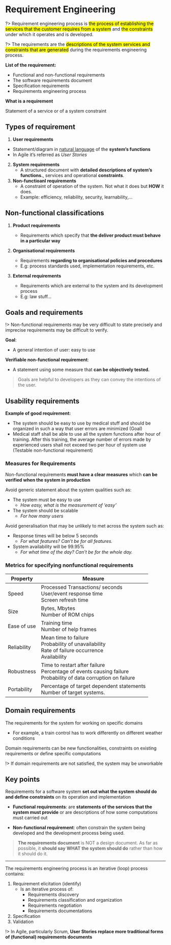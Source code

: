 # Requirement Engineering

?> Requirement engineering process is <mark>the process of establishing the services that the customer requires from a system</mark> and <mark>the constraints</mark> under which it operates and is developed.

?> The requirements are the <mark>descriptions of the system services and constraints that are generated</mark> during the requirements engineering process.

**List of the requirement:**

- Functional and non-functional requirements 
- The software requirements document
- Specification requirements
- Requirements engineering process

**What is a requirement**

Statement of a service or of a system constraint

## Types of requirement

1.  **User requirements**
   - Statement/diagram in <u>natural language</u> of the **system’s functions**
   - In Agile it’s referred as *User Stories*

2. **System requirements**
   - A structured document with **detailed descriptions of system’s functions.**, services and operational **constraints**. 
3. **Non-functioanl requirements**
   - A constraint of operation of the system. Not what it does but **HOW** it does.
   - Example: efficiency, reliability, security, learnability,…

## Non-functional classifications

1. **Product requirements**
   - Requirements which specify that **the deliver product must behave in a particular way**
2. **Organisational requirements**
   - Requirements **regarding to organisational policies and procedures**
   - E.g: process standards used, implementation requirements, etc.

3. **External requirements**
   - Requirements which are external to the system and its development process
   - E.g: law stuff…

## Goals and requirements

!> Non-functional requirements may be very difficult to state precisely and imprecise requirements may be difficult to verify.

**Goal**: 

- A general intention of user: easy to use

**Verifiable non-functional requirement**:

- A statement using some measure that **can be objectively tested.**

>  Goals are helpful to developers as they can convey the intentions of the user.

## Usability requirements

**Example of good requirement:**

- The system should be easy to use by medical stuff and should be organized in such a way that user errors are minimized (Goal)
- Medical staff shall be able to use all the system functions after hour of training. After this training, the average number of errors made by experienced users shall not exceed two per hour of system use (Testable non-functional requirement)

### Measures for Requirements

Non-functional requirements **must have a clear measures** which **can be verified when the system in production**

Avoid generic statement about the system qualities such as:

- The system must be easy to use
  - *How easy, what is the measurement of ‘easy’*
- The system should be scalable
  - *For how many users*

Avoid generalisation that may be unlikely to met across the system such as:

- Response times will be below 5 seconds
  - *For what features? Can’t be for all features.*
- System availability will be 99.95%
  - *For what time of the day? Can’t be for the whole day.*

### Metrics for specifying nonfunctional requirements

| Property    | Measure                                                      |
| ----------- | ------------------------------------------------------------ |
| Speed       | Processed Transactions/ seconds<br />User/event response time<br />Screen refresh time |
| Size        | Bytes, Mbytes<br />Number of ROM chips                       |
| Ease of use | Training time<br />Number of help frames                     |
| Reliability | Mean time to failure<br />Probability of unavailability<br />Rate of failure occurrence<br />Availability |
| Robustness  | Time to restart after failure<br />Percentage of events causing failure<br />Probability of data corruption on failure |
| Portability | Percentage of target dependent statements<br />Number of target systems. |

## Domain requirements

The requirements for the system for working on specific domains

- For example, a train control has to work differently on different weather conditions

Domain requirements can be new functionalities, constraints on existing requirements or define specific computations

!> If domain requirements are not satisfied, the system may be unworkable

## Key points

Requirements for a software system **set out what the system should do and define constraints** on its operation and implementation

- **Functional requirements**: are **statements of the services that the system must provide**  or are descriptions of how some computations must carried out

- **Non-functional requirement**: often constrain the system being developed and the development process being used.

> **The requirements document** is NOT a design document. As far as possible, it **should say** **WHAT the system should do** rather than how it should do it.

<hr />

The requirements engineering process is an iterative (loop) process contains:

1. Requirement elicitation (identify)
   - Is an iterative process of:
     - Requirements discovery
     - Requirements classification and organization
     - Requirements negotiation
     - Requirements documentations
2. Specification
3. Validation

!> In Agile, particularly Scrum, **User Stories replace more traditional forms of (functional) requirements documents**



